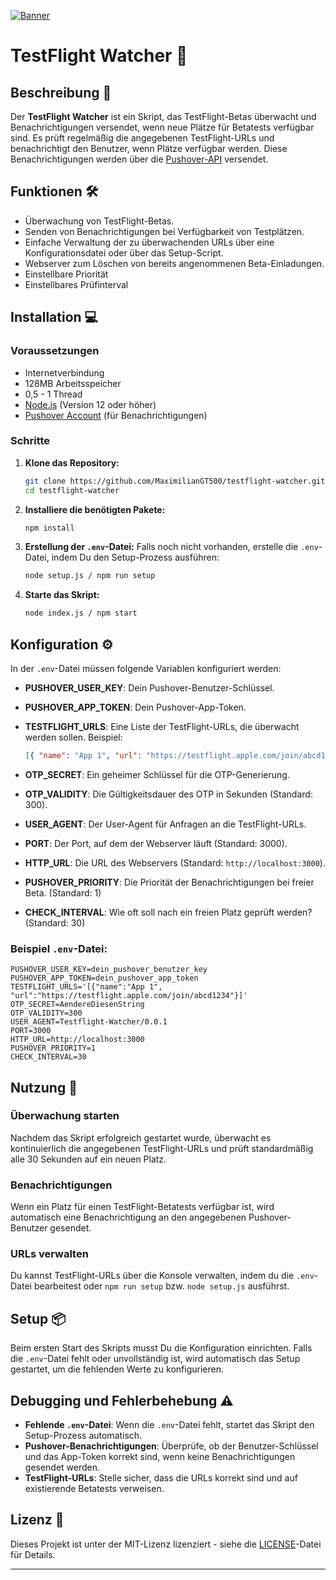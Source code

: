 <a href="#" target="_blank"><img alt="Banner" src="https://pics.re/r/7tv16WJTaE.png?compress=false"></a>
# TestFlight Watcher 🚀

## Beschreibung 📜
Der **TestFlight Watcher** ist ein Skript, das TestFlight-Betas überwacht und Benachrichtigungen versendet, wenn neue Plätze für Betatests verfügbar sind. Es prüft regelmäßig die angegebenen TestFlight-URLs und benachrichtigt den Benutzer, wenn Plätze verfügbar werden. Diese Benachrichtigungen werden über die [Pushover-API](https://pushover.net/) versendet.

## Funktionen 🛠️
- Überwachung von TestFlight-Betas.
- Senden von Benachrichtigungen bei Verfügbarkeit von Testplätzen.
- Einfache Verwaltung der zu überwachenden URLs über eine Konfigurationsdatei oder über das Setup-Script.
- Webserver zum Löschen von bereits angenommenen Beta-Einladungen.
- Einstellbare Priorität
- Einstellbares Prüfinterval
  
## Installation 💻

### Voraussetzungen
- Internetverbindung
- 128MB Arbeitsspeicher
- 0,5 - 1 Thread
- [Node.js](https://nodejs.org/) (Version 12 oder höher)
- [Pushover Account](https://pushover.net/) (für Benachrichtigungen)

### Schritte
1. **Klone das Repository:**
   ```bash
   git clone https://github.com/MaximilianGT500/testflight-watcher.git
   cd testflight-watcher
   ```

2. **Installiere die benötigten Pakete:**
   ```bash
   npm install
   ```

3. **Erstellung der `.env`-Datei:**
   Falls noch nicht vorhanden, erstelle die `.env`-Datei, indem Du den Setup-Prozess ausführen:
   ```bash
   node setup.js / npm run setup
   ```

4. **Starte das Skript:**
   ```bash
   node index.js / npm start
   ```

## Konfiguration ⚙️

In der `.env`-Datei müssen folgende Variablen konfiguriert werden:

- **PUSHOVER_USER_KEY**: Dein Pushover-Benutzer-Schlüssel.
- **PUSHOVER_APP_TOKEN**: Dein Pushover-App-Token.
- **TESTFLIGHT_URLS**: Eine Liste der TestFlight-URLs, die überwacht werden sollen. Beispiel:
  ```json
  [{ "name": "App 1", "url": "https://testflight.apple.com/join/abcd1234" },{ "name": "App 2", "url": "https://testflight.apple.com/join/xyz5678" }]
  ```

- **OTP_SECRET**: Ein geheimer Schlüssel für die OTP-Generierung.
- **OTP_VALIDITY**: Die Gültigkeitsdauer des OTP in Sekunden (Standard: 300).
- **USER_AGENT**: Der User-Agent für Anfragen an die TestFlight-URLs.
- **PORT**: Der Port, auf dem der Webserver läuft (Standard: 3000).
- **HTTP_URL**: Die URL des Webservers (Standard: `http://localhost:3000`).
- **PUSHOVER_PRIORITY**: Die Priorität der Benachrichtigungen bei freier Beta. (Standard: 1)
- **CHECK_INTERVAL**: Wie oft soll nach ein freien Platz geprüft werden? (Standard: 30)
  
### Beispiel `.env`-Datei:
```env
PUSHOVER_USER_KEY=dein_pushover_benutzer_key
PUSHOVER_APP_TOKEN=dein_pushover_app_token
TESTFLIGHT_URLS='[{"name":"App 1", "url":"https://testflight.apple.com/join/abcd1234"}]'
OTP_SECRET=AendereDiesenString
OTP_VALIDITY=300
USER_AGENT=Testflight-Watcher/0.0.1
PORT=3000
HTTP_URL=http://localhost:3000
PUSHOVER_PRIORITY=1
CHECK_INTERVAL=30
```

## Nutzung 🚀

### Überwachung starten
Nachdem das Skript erfolgreich gestartet wurde, überwacht es kontinuierlich die angegebenen TestFlight-URLs und prüft standardmäßig alle 30 Sekunden auf ein neuen Platz.

### Benachrichtigungen
Wenn ein Platz für einen TestFlight-Betatests verfügbar ist, wird automatisch eine Benachrichtigung an den angegebenen Pushover-Benutzer gesendet.

### URLs verwalten
Du kannst TestFlight-URLs über die Konsole verwalten, indem du die `.env`-Datei bearbeitest oder `npm run setup` bzw. `node setup.js` ausführst.

## Setup 📦
Beim ersten Start des Skripts musst Du die Konfiguration einrichten. Falls die `.env`-Datei fehlt oder unvollständig ist, wird automatisch das Setup gestartet, um die fehlenden Werte zu konfigurieren.

## Debugging und Fehlerbehebung ⚠️

- **Fehlende `.env`-Datei**: Wenn die `.env`-Datei fehlt, startet das Skript den Setup-Prozess automatisch.
- **Pushover-Benachrichtigungen**: Überprüfe, ob der Benutzer-Schlüssel und das App-Token korrekt sind, wenn keine Benachrichtigungen gesendet werden.
- **TestFlight-URLs**: Stelle sicher, dass die URLs korrekt sind und auf existierende Betatests verweisen.

## Lizenz 📄
Dieses Projekt ist unter der MIT-Lizenz lizenziert - siehe die [LICENSE](LICENSE)-Datei für Details.

---
